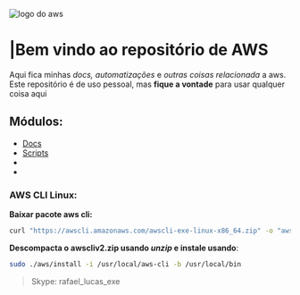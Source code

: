 ![logo do aws](https://p.kindpng.com/picc/s/152-1522129_how-to-manage-and-automate-aws-ebs-snapshots.png)
# |Bem vindo ao repositório de AWS
Aqui fica minhas _docs, automatizações_ e _outras coisas relacionada_ a aws.
Este repositório é de uso pessoal, mas **fique a vontade** para usar qualquer coisa aqui

## Módulos:
-  [Docs](https://github.com/rafael-debug/AWS/tree/main/Docs)
-  [Scripts](https://github.com/rafael-debug/AWS/tree/main/Scripts)
-
-


### AWS CLI Linux:
**Baixar pacote aws cli:**
```sh
curl "https://awscli.amazonaws.com/awscli-exe-linux-x86_64.zip" -o "awscliv2.zip"
```
**Descompacta o awscliv2.zip usando _unzip_ e instale usando**:
```sh
sudo ./aws/install -i /usr/local/aws-cli -b /usr/local/bin
```



>Skype: rafael_lucas_exe